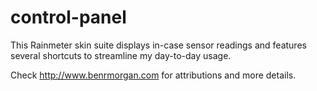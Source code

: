# control-panel
This Rainmeter skin suite displays in-case sensor readings and features several shortcuts to streamline my day-to-day usage.

Check http://www.benrmorgan.com for attributions and more details.
